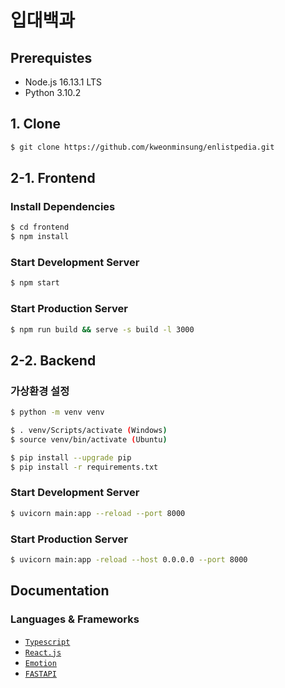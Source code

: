 # 입대백과

## Prerequistes

- Node.js 16.13.1 LTS
- Python 3.10.2

## 1. Clone

```bash
$ git clone https://github.com/kweonminsung/enlistpedia.git
```

## 2-1. Frontend

### Install Dependencies

```bash
$ cd frontend
$ npm install
```

### Start Development Server

```bash
$ npm start
```

### Start Production Server

```bash
$ npm run build && serve -s build -l 3000
```

## 2-2. Backend

### 가상환경 설정

```bash
$ python -m venv venv

$ . venv/Scripts/activate (Windows)
$ source venv/bin/activate (Ubuntu)

$ pip install --upgrade pip
$ pip install -r requirements.txt
```

### Start Development Server

```bash
$ uvicorn main:app --reload --port 8000
```

### Start Production Server

```bash
$ uvicorn main:app -reload --host 0.0.0.0 --port 8000
```

## Documentation

### Languages & Frameworks

- [`Typescript`](https://www.typescriptlang.org/)
- [`React.js`](https://ko.reactjs.org/)
- [`Emotion`](https://emotion.sh/docs/introduction)
- [`FASTAPI`](https://fastapi.tiangolo.com/ko/)
